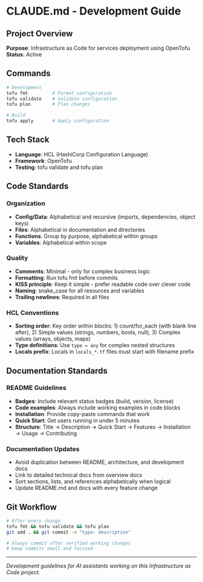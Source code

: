 # CLAUDE.md - Development Guide

## Project Overview
**Purpose**: Infrastructure as Code for services deployment using OpenTofu  
**Status**: Active

## Commands
```bash
# Development
tofu fmt         # Format configuration
tofu validate    # Validate configuration
tofu plan        # Plan changes

# Build
tofu apply       # Apply configuration
```

## Tech Stack
- **Language**: HCL (HashiCorp Configuration Language)
- **Framework**: OpenTofu
- **Testing**: tofu validate and tofu plan

## Code Standards

### Organization
- **Config/Data**: Alphabetical and recursive (imports, dependencies, object keys)
- **Files**: Alphabetical in documentation and directories  
- **Functions**: Group by purpose, alphabetical within groups
- **Variables**: Alphabetical within scope

### Quality
- **Comments**: Minimal - only for complex business logic
- **Formatting**: Run tofu fmt before commits
- **KISS principle**: Keep it simple - prefer readable code over clever code
- **Naming**: snake_case for all resources and variables
- **Trailing newlines**: Required in all files

### HCL Conventions
- **Sorting order**: Key order within blocks: 1) count/for_each (with blank line after), 2) Simple values (strings, numbers, bools, null), 3) Complex values (arrays, objects, maps)
- **Type definitions**: Use `type = any` for complex nested structures
- **Locals prefix**: Locals in `locals_*.tf` files must start with filename prefix

## Documentation Standards

### README Guidelines
- **Badges**: Include relevant status badges (build, version, license)
- **Code examples**: Always include working examples in code blocks
- **Installation**: Provide copy-paste commands that work
- **Quick Start**: Get users running in under 5 minutes
- **Structure**: Title → Description → Quick Start → Features → Installation → Usage → Contributing

### Documentation Updates
- Avoid duplication between README, architecture, and development docs
- Link to detailed technical docs from overview docs
- Sort sections, lists, and references alphabetically when logical
- Update README.md and docs with every feature change

## Git Workflow
```bash
# After every change
tofu fmt && tofu validate && tofu plan
git add . && git commit -m "type: description"

# Always commit after verified working changes
# Keep commits small and focused
```

---

*Development guidelines for AI assistants working on this Infrastructure as Code project.*